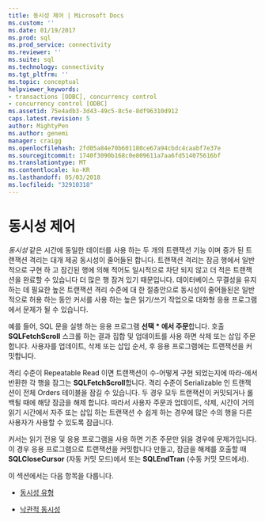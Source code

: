 ```yaml
---
title: 동시성 제어 | Microsoft Docs
ms.custom: ''
ms.date: 01/19/2017
ms.prod: sql
ms.prod_service: connectivity
ms.reviewer: ''
ms.suite: sql
ms.technology: connectivity
ms.tgt_pltfrm: ''
ms.topic: conceptual
helpviewer_keywords:
- transactions [ODBC], concurrency control
- concurrency control [ODBC]
ms.assetid: 75e4adb3-3d43-49c5-8c5e-8df96310d912
caps.latest.revision: 5
author: MightyPen
ms.author: genemi
manager: craigg
ms.openlocfilehash: 2fd05a84e70b601180ce67a94cbdc4caabf7e37e
ms.sourcegitcommit: 1740f3090b168c0e809611a7aa6fd514075616bf
ms.translationtype: MT
ms.contentlocale: ko-KR
ms.lasthandoff: 05/03/2018
ms.locfileid: "32910318"
---
```

# <a name="concurrency-control"></a>동시성 제어
*동시성* 같은 시간에 동일한 데이터를 사용 하는 두 개의 트랜잭션 기능 이며 증가 된 트랜잭션 격리는 대개 제공 동시성이 줄어들된 합니다. 트랜잭션 격리는 잠금 행에서 일반적으로 구현 하 고 잠긴된 행에 의해 적어도 일시적으로 차단 되지 않고 더 적은 트랜잭션을 완료할 수 있습니다 더 많은 행 잠겨 있기 때문입니다. 데이터베이스 무결성을 유지 하는 데 필요한 높은 트랜잭션 격리 수준에 대 한 절충안으로 동시성이 줄어들된은 일반적으로 허용 하는 동안 커서를 사용 하는 높은 읽기/쓰기 작업으로 대화형 응용 프로그램에서 문제가 될 수 있습니다.  
  
 예를 들어, SQL 문을 실행 하는 응용 프로그램 **선택 \* 에서 주문**합니다. 호출 **SQLFetchScroll** 스크롤 하는 결과 집합 및 업데이트를 사용 하면 삭제 또는 삽입 주문 합니다. 사용자를 업데이트, 삭제 또는 삽입 순서, 후 응용 프로그램에는 트랜잭션을 커밋합니다.  
  
 격리 수준이 Repeatable Read 이면 트랜잭션이 수-어떻게 구현 되었는지에 따라-에서 반환한 각 행을 잠그는 **SQLFetchScroll**합니다. 격리 수준이 Serializable 인 트랜잭션이 전체 Orders 테이블을 잠길 수 있습니다. 두 경우 모두 트랜잭션이 커밋되거나 롤백될 때에 해당 잠금을 해제 합니다. 따라서 사용자 주문과 업데이트, 삭제, 시간이 거의 읽기 시간에서 자주 또는 삽입 하는 트랜잭션 수 쉽게 하는 경우에 많은 수의 행을 다른 사용자가 사용할 수 있도록 잠급니다.  
  
 커서는 읽기 전용 및 응용 프로그램을 사용 하면 기존 주문만 읽을 경우에 문제가입니다. 이 경우 응용 프로그램으로 트랜잭션을 커밋합니다 만들고, 잠금을 해제를 호출할 때 **SQLCloseCursor** (자동 커밋 모드)에서 또는 **SQLEndTran** (수동 커밋 모드에서).  
  
 이 섹션에서는 다음 항목을 다룹니다.  
  
-   [동시성 유형](../../../odbc/reference/develop-app/concurrency-types.md)  
  
-   [낙관적 동시성](../../../odbc/reference/develop-app/optimistic-concurrency.md)
